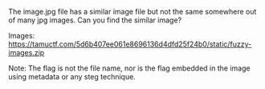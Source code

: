 The image.jpg file has a similar image file but not the same somewhere out of many jpg images. Can you find the similar image?

Images: https://tamuctf.com/5d6b407ee061e8696136d4dfd25f24b0/static/fuzzy-images.zip

Note: The flag is not the file name, nor is the flag embedded in the image using metadata or any steg technique.
